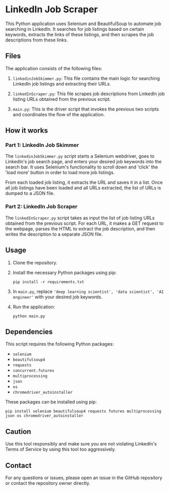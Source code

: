 # LinkedIn Job Scraper

This Python application uses Selenium and BeautifulSoup to automate job searching in LinkedIn. It searches for job listings based on certain keywords, extracts the links of these listings, and then scrapes the job descriptions from these links.

## Files
The application consists of the following files:

1. `linkedinJobSkimmer.py`: This file contains the main logic for searching LinkedIn job listings and extracting their URLs.

2. `linkedInScraper.py`: This file scrapes job descriptions from LinkedIn job listing URLs obtained from the previous script.

3. `main.py`: This is the driver script that invokes the previous two scripts and coordinates the flow of the application.

## How it works

### Part 1: LinkedIn Job Skimmer

The `linkedinJobSkimmer.py` script starts a Selenium webdriver, goes to LinkedIn's job search page, and enters your desired job keywords into the search bar. It uses Selenium's functionality to scroll down and 'click' the 'load more' button in order to load more job listings. 

From each loaded job listing, it extracts the URL and saves it in a list. Once all job listings have been loaded and all URLs extracted, the list of URLs is dumped to a JSON file.

### Part 2: LinkedIn Job Scraper

The `linkedInScraper.py` script takes as input the list of job listing URLs obtained from the previous script. For each URL, it makes a GET request to the webpage, parses the HTML to extract the job description, and then writes the description to a separate JSON file.

## Usage

1. Clone the repository.

2. Install the necessary Python packages using pip:

    ```
    pip install -r requirements.txt
    ```

3. In `main.py`, replace `'deep learning scientist', 'data scientist', 'AI engineer'` with your desired job keywords.

4. Run the application:

    ```
    python main.py
    ```

## Dependencies
This script requires the following Python packages:

- `selenium`
- `beautifulsoup4`
- `requests`
- `concurrent.futures`
- `multiprocessing`
- `json`
- `os`
- `chromedriver_autoinstaller`

These packages can be installed using pip:

```
pip install selenium beautifulsoup4 requests futures multiprocessing json os chromedriver_autoinstaller
```

## Caution
Use this tool responsibly and make sure you are not violating LinkedIn's Terms of Service by using this tool too aggressively.

## Contact
For any questions or issues, please open an issue in the GitHub repository or contact the repository owner directly.